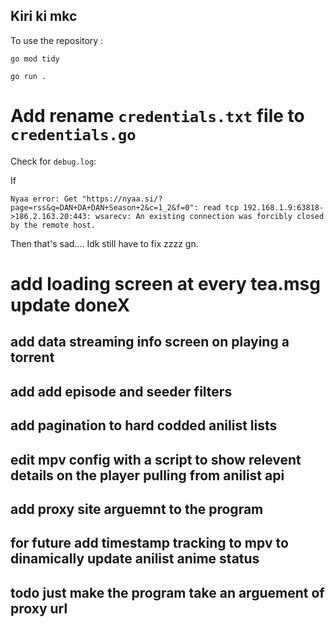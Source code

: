 ## Kiri ki mkc

To use the repository : 

`go mod tidy`

`go run .`


# Add rename `credentials.txt` file to `credentials.go`


Check for `debug.log`: 

If 

`Nyaa error: Get "https://nyaa.si/?page=rss&q=DAN+DA+DAN+Season+2&c=1_2&f=0": read tcp 192.168.1.9:63818->186.2.163.20:443: wsarecv: An existing connection was forcibly closed by the remote host.`

Then that's sad.... Idk still have to fix zzzz gn.

# add loading screen at every tea.msg update doneX
## add data streaming info screen on playing a torrent 
## add add episode and seeder filters 
## add pagination to hard codded anilist lists 
## edit mpv config with a script to show relevent details on the player pulling from anilist api
## add proxy site arguemnt to the program


## for future add timestamp tracking to mpv to dinamically update anilist anime status 
## todo just make the program take an arguement of proxy url


